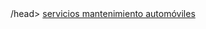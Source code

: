 <html>
  <head>
  <title> SERVICIOS JANAT
    </title>
      /head>
    <body>
            <a href="indice">servicios mantenimiento automóviles</a>
    </body>
</html>


